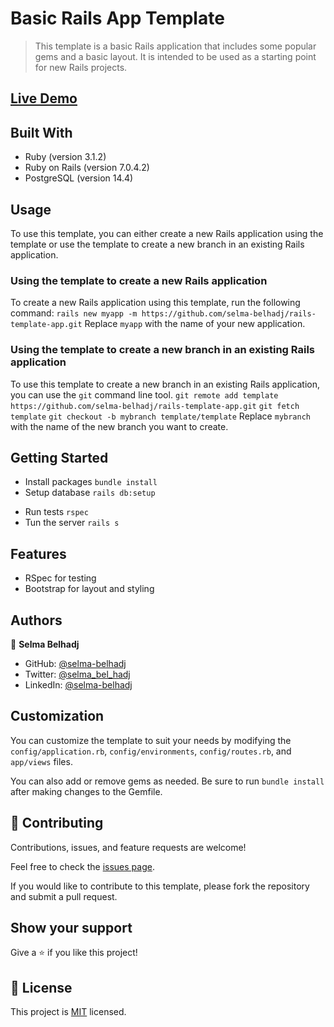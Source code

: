 # Basic Rails App Template
> This template is a basic Rails application that includes some popular gems and a basic layout. It is intended to be used as a starting point for new Rails projects.

## [Live Demo](https://template.onrender.com/)

## Built With

- Ruby (version 3.1.2)
- Ruby on Rails (version 7.0.4.2)
- PostgreSQL (version 14.4)

## Usage

To use this template, you can either create a new Rails application using the template or use the template to create a new branch in an existing Rails application.

### Using the template to create a new Rails application

To create a new Rails application using this template, run the following command:
`rails new myapp -m https://github.com/selma-belhadj/rails-template-app.git`
Replace `myapp` with the name of your new application.

### Using the template to create a new branch in an existing Rails application

To use this template to create a new branch in an existing Rails application, you can use the `git` command line tool.
`git remote add template https://github.com/selma-belhadj/rails-template-app.git`
`git fetch template`
`git checkout -b mybranch template/template`
Replace `mybranch` with the name of the new branch you want to create.

## Getting Started
- Install packages
  `bundle install`
- Setup database
  `rails db:setup`
<!-- - Create database
  `rails db:create`
- Run migration
  `rails db:migrate` -->
- Run tests
  `rspec`
- Tun the server
  `rails s`


## Features
<!-- - Authentication using Devise
- Authorization using Pundit
- Forms using Simple Form -->
- RSpec for testing
- Bootstrap for layout and styling

## Authors

👤 **Selma Belhadj**

- GitHub: [@selma-belhadj](https://github.com/selma-belhadj)
- Twitter: [@selma_bel_hadj](https://twitter.com/selma_bel_hadj)
- LinkedIn: [@selma-belhadj](https://www.linkedin.com/in/selma-belhadj/)

## Customization

You can customize the template to suit your needs by modifying the `config/application.rb`, `config/environments`, `config/routes.rb`, and `app/views` files. 

You can also add or remove gems as needed. Be sure to run `bundle install` after making changes to the Gemfile.

## 🤝 Contributing
Contributions, issues, and feature requests are welcome!

Feel free to check the [issues page](https://github.com/selma-belhadj/rails-template-app/issues).

If you would like to contribute to this template, please fork the repository and submit a pull request.


## Show your support

Give a ⭐️ if you like this project!

## 📝 License

This project is [MIT](./MIT.md) licensed.

